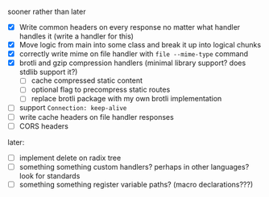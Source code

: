 sooner rather than later
- [x] Write common headers on every response no matter what handler handles it (write a handler for this)
- [x] Move logic from main into some class and break it up into logical chunks
- [x] correctly write mime on file handler with `file --mime-type` command
- [x] brotli and gzip compression handlers (minimal library support? does stdlib support it?)
  - [ ] cache compressed static content
  - [ ] optional flag to precompress static routes 
  - [ ] replace brotli package with my own brotli implementation
- [ ] support `Connection: keep-alive`
- [ ] write cache headers on file handler responses
- [ ] CORS headers

later:
- [ ] implement delete on radix tree
- [ ] something something custom handlers? perhaps in other languages? look for standards
- [ ] something something register variable paths? (macro declarations???)
